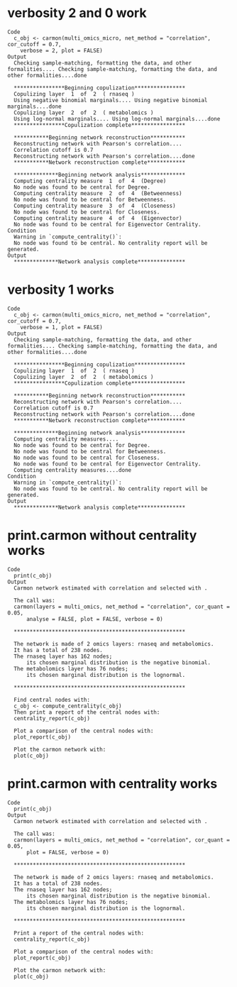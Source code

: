 # verbosity 2 and 0 work

    Code
      c_obj <- carmon(multi_omics_micro, net_method = "correlation", cor_cutoff = 0.7,
        verbose = 2, plot = FALSE)
    Output
      Checking sample-matching, formatting the data, and other formalities.... Checking sample-matching, formatting the data, and other formalities....done 
      
      ****************Beginning copulization****************
      Copulizing layer  1  of  2  ( rnaseq ) 
      Using negative binomial marginals.... Using negative binomial marginals....done 
      Copulizing layer  2  of  2  ( metabolomics ) 
      Using log-normal marginals.... Using log-normal marginals....done 
      ****************Copulization complete*****************
      
      ***********Beginning network reconstruction***********
      Reconstructing network with Pearson's correlation....
      Correlation cutoff is 0.7
      Reconstructing network with Pearson's correlation....done
      ***********Network reconstruction complete************
      
      **************Beginning network analysis**************
      Computing centrality measure  1  of  4  (Degree) 
      No node was found to be central for Degree.
      Computing centrality measure  2  of  4  (Betweenness) 
      No node was found to be central for Betweenness.
      Computing centrality measure  3  of  4  (Closeness) 
      No node was found to be central for Closeness.
      Computing centrality measure  4  of  4  (Eigenvector) 
      No node was found to be central for Eigenvector Centrality.
    Condition
      Warning in `compute_centrality()`:
      No node was found to be central. No centrality report will be generated.
    Output
      **************Network analysis complete***************

# verbosity 1 works

    Code
      c_obj <- carmon(multi_omics_micro, net_method = "correlation", cor_cutoff = 0.7,
        verbose = 1, plot = FALSE)
    Output
      Checking sample-matching, formatting the data, and other formalities.... Checking sample-matching, formatting the data, and other formalities....done 
      
      ****************Beginning copulization****************
      Copulizing layer  1  of  2  ( rnaseq ) 
      Copulizing layer  2  of  2  ( metabolomics ) 
      ****************Copulization complete*****************
      
      ***********Beginning network reconstruction***********
      Reconstructing network with Pearson's correlation....
      Correlation cutoff is 0.7
      Reconstructing network with Pearson's correlation....done
      ***********Network reconstruction complete************
      
      **************Beginning network analysis**************
      Computing centrality measures.... 
      No node was found to be central for Degree.
      No node was found to be central for Betweenness.
      No node was found to be central for Closeness.
      No node was found to be central for Eigenvector Centrality.
      Computing centrality measures....done 
    Condition
      Warning in `compute_centrality()`:
      No node was found to be central. No centrality report will be generated.
    Output
      **************Network analysis complete***************

# print.carmon without centrality works

    Code
      print(c_obj)
    Output
      Carmon network estimated with correlation and selected with .
      
      The call was:
      carmon(layers = multi_omics, net_method = "correlation", cor_quant = 0.05, 
          analyse = FALSE, plot = FALSE, verbose = 0)
      
      ******************************************************
      
      The network is made of 2 omics layers: rnaseq and metabolomics.
      It has a total of 238 nodes.
      The rnaseq layer has 162 nodes; 
          its chosen marginal distribution is the negative binomial.
      The metabolomics layer has 76 nodes; 
          its chosen marginal distribution is the lognormal.
      
      ******************************************************
      
      Find central nodes with:
      c_obj <- compute_centrality(c_obj)
      Then print a report of the central nodes with:
      centrality_report(c_obj)
      
      Plot a comparison of the central nodes with:
      plot_report(c_obj)
      
      Plot the carmon network with:
      plot(c_obj)

# print.carmon with centrality works

    Code
      print(c_obj)
    Output
      Carmon network estimated with correlation and selected with .
      
      The call was:
      carmon(layers = multi_omics, net_method = "correlation", cor_quant = 0.05, 
          plot = FALSE, verbose = 0)
      
      ******************************************************
      
      The network is made of 2 omics layers: rnaseq and metabolomics.
      It has a total of 238 nodes.
      The rnaseq layer has 162 nodes; 
          its chosen marginal distribution is the negative binomial.
      The metabolomics layer has 76 nodes; 
          its chosen marginal distribution is the lognormal.
      
      ******************************************************
      
      Print a report of the central nodes with:
      centrality_report(c_obj)
      
      Plot a comparison of the central nodes with:
      plot_report(c_obj)
      
      Plot the carmon network with:
      plot(c_obj)

